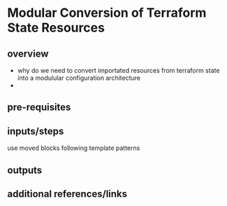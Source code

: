 # Modular Conversion of Terraform State Resources

## overview

- why do we need to convert importated resources from terraform state into a modulular configuration architecture
- 

## pre-requisites

## inputs/steps
use moved blocks following template patterns
## outputs

## additional references/links